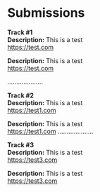 # Submissions

**Track #1**\
**Description:** This is a test\
https://test.com

**Description:** This is a test\
https://test.com

....................

**Track #2**\
**Description:** This is a test\
https://test1.com

**Description:** This is a test\
https://test1.com
....................

**Track #3**\
**Description:** This is a test\
https://test3.com

**Description:** This is a test\
https://test3.com
